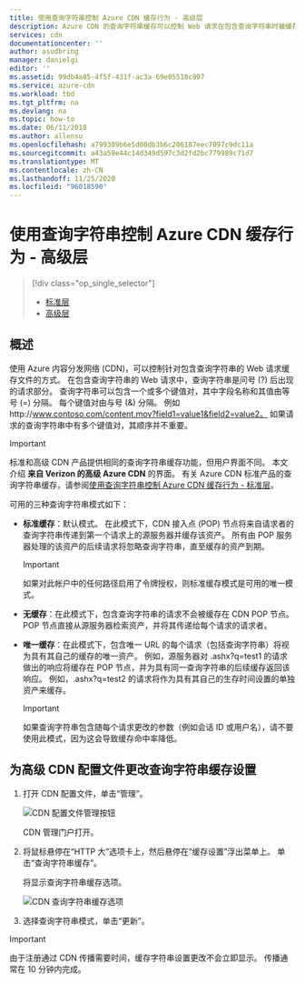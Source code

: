 ```yaml
---
title: 使用查询字符串控制 Azure CDN 缓存行为 - 高级层
description: Azure CDN 的查询字符串缓存可以控制 Web 请求在包含查询字符串时被缓存的方式。 本指南介绍 Verizon Azure CDN 高级版产品中的查询字符串缓存。
services: cdn
documentationcenter: ''
author: asudbring
manager: danielgi
editor: ''
ms.assetid: 99db4a85-4f5f-431f-ac3a-69e05518c997
ms.service: azure-cdn
ms.workload: tbd
ms.tgt_pltfrm: na
ms.devlang: na
ms.topic: how-to
ms.date: 06/11/2018
ms.author: allensu
ms.openlocfilehash: a799309b6e5d00db3b6c206187eec7097c9dc11a
ms.sourcegitcommit: a43a59e44c14d349d597c3d2fd2bc779989c71d7
ms.translationtype: MT
ms.contentlocale: zh-CN
ms.lasthandoff: 11/25/2020
ms.locfileid: "96018590"
---
```

# <a name="control-azure-cdn-caching-behavior-with-query-strings---premium-tier"></a>使用查询字符串控制 Azure CDN 缓存行为 - 高级层
> [!div class="op_single_selector"]
> * [标准层](cdn-query-string.md)
> * [高级层](cdn-query-string-premium.md)
> 

## <a name="overview"></a>概述
使用 Azure 内容分发网络 (CDN)，可以控制针对包含查询字符串的 Web 请求缓存文件的方式。 在包含查询字符串的 Web 请求中，查询字符串是问号 (?) 后出现的请求部分。 查询字符串可以包含一个或多个键值对，其中字段名称和其值由等号 (=) 分隔。 每个键值对由与号 (&) 分隔。 例如 http:\//www.contoso.com/content.mov?field1=value1&field2=value2。 如果请求的查询字符串中有多个键值对，其顺序并不重要。 

> [!IMPORTANT]
> 标准和高级 CDN 产品提供相同的查询字符串缓存功能，但用户界面不同。 本文介绍 **来自 Verizon 的高级 Azure CDN** 的界面。 有关 Azure CDN 标准产品的查询字符串缓存，请参阅[使用查询字符串控制 Azure CDN 缓存行为 - 标准层](cdn-query-string.md)。
>


可用的三种查询字符串模式如下：

- **标准缓存**：默认模式。 在此模式下，CDN 接入点 (POP) 节点将来自请求者的查询字符串传递到第一个请求上的源服务器并缓存该资产。 所有由 POP 服务器处理的该资产的后续请求将忽略查询字符串，直至缓存的资产到期。

    >[!IMPORTANT] 
    > 如果对此帐户中的任何路径启用了令牌授权，则标准缓存模式是可用的唯一模式。 

- **无缓存**：在此模式下，包含查询字符串的请求不会被缓存在 CDN POP 节点。 POP 节点直接从源服务器检索资产，并将其传递给每个请求的请求者。

- **唯一缓存**：在此模式下，包含唯一 URL 的每个请求（包括查询字符串）将视为具有其自己的缓存的唯一资产。 例如，源服务器对 .ashx?q=test1 的请求做出的响应将缓存在 POP 节点，并为具有同一查询字符串的后续缓存返回该响应。 例如，.ashx?q=test2 的请求将作为具有其自己的生存时间设置的单独资产来缓存。
   
    >[!IMPORTANT] 
    > 如果查询字符串包含随每个请求更改的参数（例如会话 ID 或用户名），请不要使用此模式，因为这会导致缓存命中率降低。

## <a name="changing-query-string-caching-settings-for-premium-cdn-profiles"></a>为高级 CDN 配置文件更改查询字符串缓存设置
1. 打开 CDN 配置文件，单击“管理”。
   
    ![CDN 配置文件管理按钮](./media/cdn-query-string-premium/cdn-manage-btn.png)
   
    CDN 管理门户打开。
2. 将鼠标悬停在“HTTP 大”选项卡上，然后悬停在“缓存设置”浮出菜单上。 单击“查询字符串缓存”。
   
    将显示查询字符串缓存选项。
   
    ![CDN 查询字符串缓存选项](./media/cdn-query-string-premium/cdn-query-string.png)
3. 选择查询字符串模式，单击“更新”。

> [!IMPORTANT]
> 由于注册通过 CDN 传播需要时间，缓存字符串设置更改不会立即显示。 传播通常在 10 分钟内完成。
 

